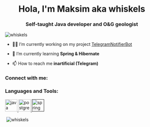 <h1 align="center">Hola, I'm Maksim aka whiskels</h1>
<h3 align="center">Self-taught Java developer and O&G geologist</h3>

<p align="left"> <img src="https://komarev.com/ghpvc/?username=whiskels" alt="whiskels" /> </p>

- 👨‍💻 I’m currently working on my project [TelegramNotifierBot](https://github.com/whiskels/TelegramNotifierBot)

- 🌱 I’m currently learning **Spring & Hibernate**

- 📫 How to reach me **inartificial (Telegram)**


<h3 align="left">Connect with me:</h3>
<h3 align="left">Languages and Tools:</h3>
<p align="left"> <a href="https://www.java.com" target="_blank"> <img src="https://devicons.github.io/devicon/devicon.git/icons/java/java-original-wordmark.svg" alt="java" width="40" height="40"/> </a> <a href="https://www.postgresql.org" target="_blank"> <img src="https://devicons.github.io/devicon/devicon.git/icons/postgresql/postgresql-original-wordmark.svg" alt="postgresql" width="40" height="40"/> </a> <a href="" target="_blank"> <img src="https://www.vectorlogo.zone/logos/springio/springio-icon.svg" alt="spring" width="40" height="40"/> </a> </p>

<p>&nbsp;<img align="center" src="https://github-readme-stats.vercel.app/api?username=whiskels&show_icons=true" alt="whiskels" /></p>